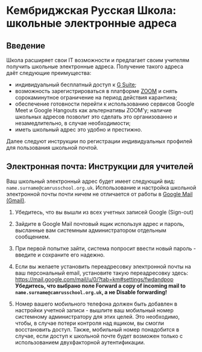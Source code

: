 # Кембриджская Русская Школа: школьные электронные адреса

## Введение
Школа расширяет свои IT возможности и предлагает своим учителям получить школьные электронные адреса. Получение такого адреса даёт следующие преимущества:

* индивидуальный бесплатный доступ к [G Suite](https://gsuite.google.co.uk/intl/en_uk/);
* возможность зарегистрироваться в платформе [ZOOM](https://zoom.us/) и снять сорокаминутное ограничение на период действия карантина;
* обеспечение готовности перейти к использованию сервисов Google Meet и Google Hangouts как альтернативы ZOOM'у; наличие школьных адресов позволит это сделать это организованно и незамедлительно, в случае необходимости;
* иметь школьный адрес это удобно и престижно.
 
Далее следуют инструкции по регистрации индивидуальных профилей для пользования школьной почтой.

## Электронная почта: Инструкции для учителей
Ваш школьный электронный адрес будет имеет следующий вид: `name.surname@camrusschool.org.uk`. Использование и настройка школьной электронной почты почти ничем не отличается от работы в [Google Mail (Gmail)](https://www.gmail.com/).

1. Убедитесь, что вы вышли из всех учетных записей Google (Sign-out)

2. Зайдите в Google Mail почтовый ящик используя адрес и пароль, высланные вам системным администратором отдельным сообщением.

3. При первой попытке зайти, система попросит ввести новый пароль - введите и сохраните его надежно.

4. Если вы желаете установить переадресовку электронной почты на ваш персональный email, установите такую переадресовку здесь: https://mail.google.com/mail/u/0/?tab=km#settings/fwdandpop
**Убедитесь, что выбрано поле Forward a copy of incoming mail to `name.surname@camrusschool.org.uk`, а не Disable forwarding!**

5. Номер вашего мобильного телефона должен быть добавлен в настройки учетной записи - вышлите ваш мобильный номер системному администратору для этих целей. Это необходимо, чтобы, в случае потери контроля над ящиком, вы смогли восстановить доступ. Также, мобильный номер понадобится в случае, если доступ к школьной почте будет возможен только с использованием двухфакторной аутентификации.

